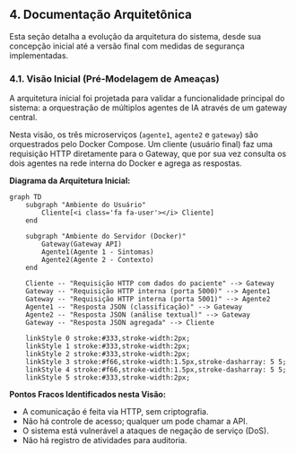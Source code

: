 ## 4. Documentação Arquitetônica

Esta seção detalha a evolução da arquitetura do sistema, desde sua concepção inicial até a versão final com medidas de segurança implementadas.

### 4.1. Visão Inicial (Pré-Modelagem de Ameaças)

A arquitetura inicial foi projetada para validar a funcionalidade principal do sistema: a orquestração de múltiplos agentes de IA através de um gateway central.

Nesta visão, os três microserviços (`agente1`, `agente2` e `gateway`) são orquestrados pelo Docker Compose. Um cliente (usuário final) faz uma requisição HTTP diretamente para o Gateway, que por sua vez consulta os dois agentes na rede interna do Docker e agrega as respostas.

**Diagrama da Arquitetura Inicial:**

```mermaid
graph TD
    subgraph "Ambiente do Usuário"
        Cliente[<i class='fa fa-user'></i> Cliente]
    end

    subgraph "Ambiente do Servidor (Docker)"
        Gateway(Gateway API)
        Agente1(Agente 1 - Sintomas)
        Agente2(Agente 2 - Contexto)
    end

    Cliente -- "Requisição HTTP com dados do paciente" --> Gateway
    Gateway -- "Requisição HTTP interna (porta 5000)" --> Agente1
    Gateway -- "Requisição HTTP interna (porta 5001)" --> Agente2
    Agente1 -- "Resposta JSON (classificação)" --> Gateway
    Agente2 -- "Resposta JSON (análise textual)" --> Gateway
    Gateway -- "Resposta JSON agregada" --> Cliente

    linkStyle 0 stroke:#333,stroke-width:2px;
    linkStyle 1 stroke:#333,stroke-width:2px;
    linkStyle 2 stroke:#333,stroke-width:2px;
    linkStyle 3 stroke:#f66,stroke-width:1.5px,stroke-dasharray: 5 5;
    linkStyle 4 stroke:#f66,stroke-width:1.5px,stroke-dasharray: 5 5;
    linkStyle 5 stroke:#333,stroke-width:2px;
```

**Pontos Fracos Identificados nesta Visão:**
* A comunicação é feita via HTTP, sem criptografia.
* Não há controle de acesso; qualquer um pode chamar a API.
* O sistema está vulnerável a ataques de negação de serviço (DoS).
* Não há registro de atividades para auditoria.